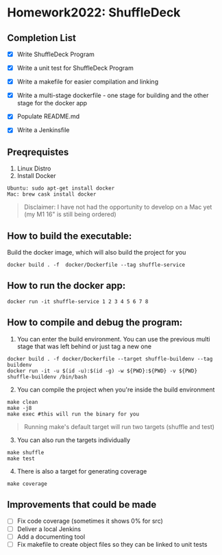 # Homework2022: ShuffleDeck

## Completion List
- [X] Write ShuffleDeck Program
- [X] Write a unit test for ShuffleDeck Program
- [X] Write a makefile for easier compilation and linking
- [X] Write a multi-stage dockerfile - one stage for building and the other stage for the docker app
- [X] Populate README.md
- [X] Write a Jenkinsfile


## Preqrequistes
1. Linux Distro
2. Install Docker
```
Ubuntu: sudo apt-get install docker
Mac: brew cask install docker
```
> Disclaimer: I have not had the opportunity to develop on a Mac yet (my M1 16" is still being ordered)

## How to build the executable:
Build the docker image, which will also build the project for you
```
docker build . -f  docker/Dockerfile --tag shuffle-service
```

## How to run the docker app:
```
docker run -it shuffle-service 1 2 3 4 5 6 7 8
```

## How to compile and debug the program:
1. You can enter the build environment. You can use the previous multi stage that was left behind or just tag a new one
```
docker build . -f docker/Dockerfile --target shuffle-buildenv --tag buildenv
docker run -it -u $(id -u):$(id -g) -w ${PWD}:${PWD} -v ${PWD} shuffle-buildenv /bin/bash
```

2. You can compile the project when you're inside the build environment
```
make clean
make -j8
make exec #this will run the binary for you
```
> Running make's default target will run two targets (shuffle and test)
3. You can also run the targets individually
```
make shuffle
make test
```
4. There is also a target for generating coverage
```
make coverage
```

## Improvements that could be made
- [ ] Fix code coverage (sometimes it shows 0% for src)
- [ ] Deliver a local Jenkins
- [ ] Add a documenting tool
- [ ] Fix makefile to create object files so they can be linked to unit tests
